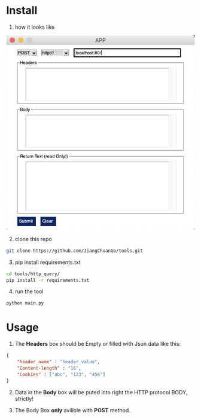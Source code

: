 # Install

1. how it looks like

![img](https://raw.githubusercontent.com/JiangChuanGo/imgbed/master/2019/12/screen_cap.png)

2. clone this repo
  ```bash
  git clone https://github.com/JiangChuanGo/tools.git 
  ```

3. pip install requirements.txt
  ```bash
  cd tools/http_query/
  pip install -r requirements.txt
  ```

4. run the tool
  ```bash
  python main.py
  ```

# Usage

1. The **Headers** box should be Empty or filled with Json data like this:
```json
{
    "header_name" : "header_value",
    "Content-length" : "16",
    "Cookies" : ["abc", "123", "456"]
}
```

2. Data in the **Body** box will be puted into right the HTTP protocol BODY, strictly!

3. The Body Box **only** avilible with **POST** method.
